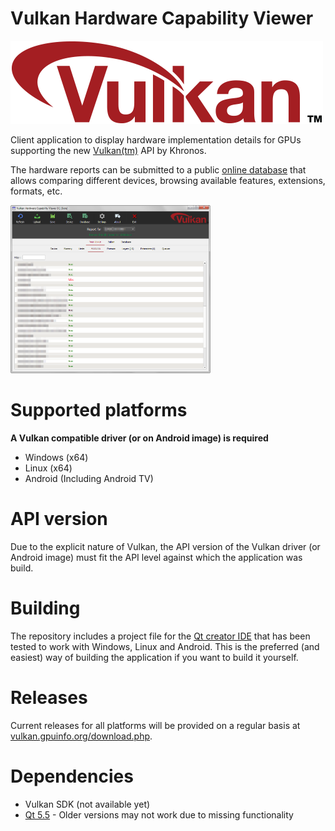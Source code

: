 # Vulkan Hardware Capability Viewer

![Vulkan Logo](./images/vulkanlogo.png)

Client application to display hardware implementation details for GPUs supporting the new [Vulkan(tm)](https://www.khronos.org/vulkan]) API by Khronos.

The hardware reports can be submitted to a public [online database](http://vulkan.gpuinfo.org/) that allows comparing different devices, browsing available features, extensions, formats, etc.

<img src="/images/screen01.png" width="320px">

# Supported platforms
**A Vulkan compatible driver (or on Android image) is required**
- Windows (x64)
- Linux (x64)
- Android (Including Android TV)

# API version
Due to the explicit nature of Vulkan, the API version of the Vulkan driver (or Android image) must fit the API level against which the application was build.

# Building
The repository includes a project file for the [Qt creator IDE](http://www.qt.io/ide/) that has been tested to work with Windows, Linux and Android. This is the preferred (and easiest) way of building the application if you want to build it yourself.

# Releases
Current releases for all platforms will be provided on a regular basis at [vulkan.gpuinfo.org/download.php](http://vulkan.gpuinfo.org/download.php).

# Dependencies
- Vulkan SDK (not available yet)
- [Qt 5.5](https://qt-project.org/) - Older versions may not work due to missing functionality
